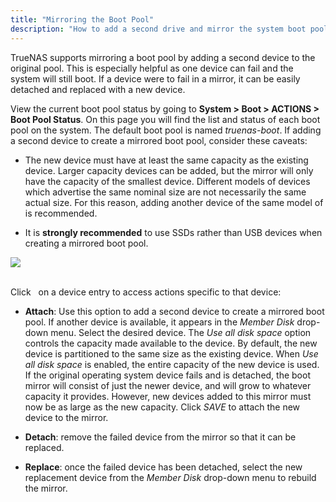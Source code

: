```yaml
---
title: "Mirroring the Boot Pool"
description: "How to add a second drive and mirror the system boot pool."
---
```


TrueNAS supports mirroring a boot pool by adding a second device to the original pool. This is especially helpful as one device can fail and the system will still boot. If a device were to fail in a mirror, it can be easily detached and replaced with a new device.

View the current boot pool status by going to **System > Boot > ACTIONS > Boot Pool Status**. On this page you will find the list and status of each boot pool on the system. The default boot pool is named *truenas-boot*. If adding a second device to create a mirrored boot pool, consider these caveats:

* The new device must have at least the same capacity as the existing device.
  Larger capacity devices can be added, but the mirror will only have the
  capacity of the smallest device. Different models of devices which advertise
  the same nominal size are not necessarily the same actual size. For this reason,
  adding another device of the same model of is recommended.

* It is **strongly recommended** to use SSDs rather than USB devices when
  creating a mirrored boot pool.

<img src="/images/boot-pool-status.png">
<br><br>

Click <i class="fas fa-ellipsis-v" aria-hidden="true" title="Options"></i>&nbsp; on a device entry to access actions specific to that device:

* **Attach**: Use this option to add a second device to create a mirrored boot pool.
  If another device is available, it appears in the *Member Disk* drop-down menu.
  Select the desired device.
  The *Use all disk space* option controls the capacity made available to the device.
  By default, the new device is partitioned to the same size as the existing device.
  When *Use all disk space* is enabled, the entire capacity of the new device is used.
  If the original operating system device fails and is detached, the boot mirror will consist of just the newer device, and will grow to whatever capacity it provides.
  However, new devices added to this mirror must now be as large as the new capacity.
  Click *SAVE* to attach the new device to the mirror.

* **Detach**: remove the failed device from the mirror so that it can be replaced.

* **Replace**: once the failed device has been detached, select the new replacement device from the *Member Disk* drop-down menu to rebuild the mirror.
